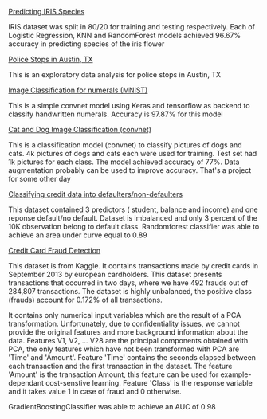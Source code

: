 [Predicting IRIS Species](https://github.com/sumitkumar-00/Data_Science_Projects/blob/master/iris.ipynb)

IRIS dataset was split in 80/20 for training and testing respectively. Each of Logistic Regression, KNN and RandomForest models achieved 96.67% accuracy in predicting species of the iris flower

[Police Stops in Austin, TX](https://github.com/sumitkumar-00/Data_Science_Projects/blob/master/austin_tx_police.ipynb)

This is an exploratory data analysis for police stops in Austin, TX

[Image Classification for numerals (MNIST)](https://github.com/sumitkumar-00/Data_Science_Projects/blob/master/mnist.ipynb)

This is a simple convnet model using Keras and tensorflow as backend to classify handwritten numerals. Accuracy is 97.87% for this model

[Cat and Dog Image Classification (convnet)](https://github.com/sumitkumar-00/Data_Science_Projects/blob/master/cat_and_dog.ipynb)

This is a classification model (convnet) to classify pictures of dogs and cats. 4k pictures of dogs and cats each were used for training. Test set had 1k pictures for each class. The model achieved accuracy of 77%. Data augmentation probably can be used to improve accuracy. That's a project for some other day

[Classifying credit data into defaulters/non-defaulters](https://github.com/sumitkumar-00/Data_Science_Projects/blob/master/credit_default.ipynb)

This dataset contained 3 predictors ( student, balance and income) and one reponse default/no default. Dataset is imbalanced and only 3 percent of the 10K observation belong to default class. Randomforest classifier was able to achieve an area under curve equal to 0.89

[Credit Card Fraud Detection](https://github.com/sumitkumar-00/Data_Science_Projects/blob/master/credit_card_fraud.ipynb)

This dataset is from Kaggle. It contains transactions made by credit cards in September 2013 by european cardholders. This dataset presents transactions that occurred in two days, where we have 492 frauds out of 284,807 transactions. The dataset is highly unbalanced, the positive class (frauds) account for 0.172% of all transactions.

It contains only numerical input variables which are the result of a PCA transformation. Unfortunately, due to confidentiality issues, we cannot provide the original features and more background information about the data. Features V1, V2, … V28 are the principal components obtained with PCA, the only features which have not been transformed with PCA are 'Time' and 'Amount'. Feature 'Time' contains the seconds elapsed between each transaction and the first transaction in the dataset. The feature 'Amount' is the transaction Amount, this feature can be used for example-dependant cost-senstive learning. Feature 'Class' is the response variable and it takes value 1 in case of fraud and 0 otherwise.

GradientBoostingClassifier was able to achieve an AUC of 0.98

